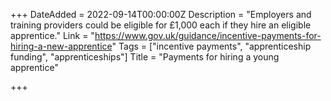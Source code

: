 +++
DateAdded = 2022-09-14T00:00:00Z
Description = "Employers and training providers could be eligible for £1,000 each if they hire an eligible apprentice."
Link = "https://www.gov.uk/guidance/incentive-payments-for-hiring-a-new-apprentice"
Tags = ["incentive payments", "apprenticeship funding", "apprenticeships"]
Title = "Payments for hiring a young apprentice"

+++

